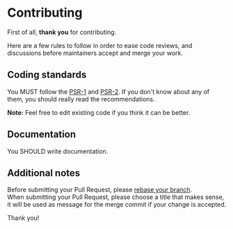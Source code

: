 Contributing
============

First of all, **thank you** for contributing.

Here are a few rules to follow in order to ease code reviews, and discussions before
maintainers accept and merge your work.

Coding standards
----------------

You MUST follow the [PSR-1](http://www.php-fig.org/psr/1/) and
[PSR-2](http://www.php-fig.org/psr/2/). If you don't know about any of them, you
should really read the recommendations.

__Note:__ Feel free to edit existing code if you think it can be better.

Documentation
-------------

You SHOULD write documentation.

Additional notes
----------------

Before submitting your Pull Request, please [rebase your branch](http://git-scm.com/book/en/Git-Branching-Rebasing).  
When submitting your Pull Request, please choose a title that makes sense, it will be used as message for the merge commit if your change is accepted.

Thank you!
